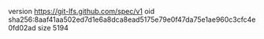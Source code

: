 version https://git-lfs.github.com/spec/v1
oid sha256:8aaf41aa502ed7d1e6a8dca8ead5175e79e0f47da75e1ae960c3cfc4e0fd02ad
size 5194
